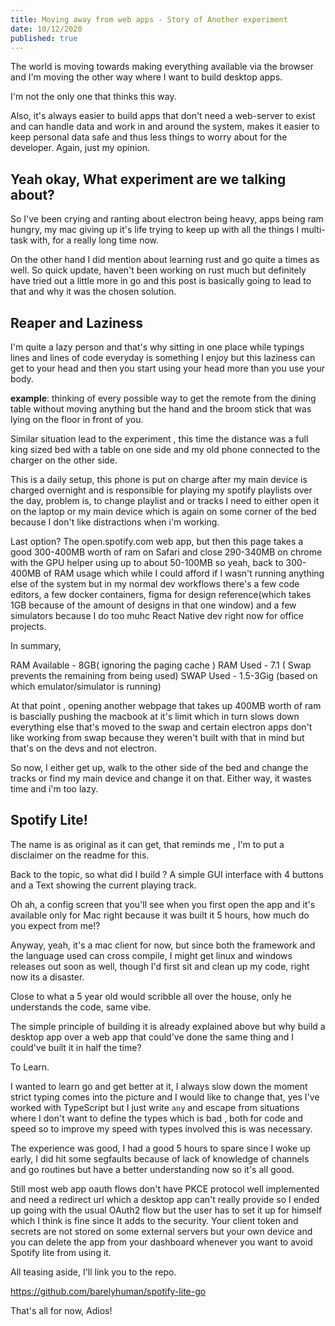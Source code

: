 ```yaml
---
title: Moving away from web apps - Story of Another experiment
date: 10/12/2020
published: true
---
```


The world is moving towards making everything available via the browser and I'm
moving the other way where I want to build desktop apps.

I'm not the only one that thinks this way.

Also, it's always easier to build apps that don't need a web-server to exist and
can handle data and work in and around the system, makes it easier to keep
personal data safe and thus less things to worry about for the developer. Again,
just my opinion.

## Yeah okay, What experiment are we talking about?

So I've been crying and ranting about electron being heavy, apps being ram
hungry, my mac giving up it's life trying to keep up with all the things I
multi-task with, for a really long time now.

On the other hand I did mention about learning rust and go quite a times as
well. So quick update, haven't been working on rust much but definitely have
tried out a little more in go and this post is basically going to lead to that
and why it was the chosen solution.

## Reaper and Laziness

I'm quite a lazy person and that's why sitting in one place while typings lines
and lines of code everyday is something I enjoy but this laziness can get to
your head and then you start using your head more than you use your body.

**example**: thinking of every possible way to get the remote from the dining
table without moving anything but the hand and the broom stick that was lying on
the floor in front of you.

Similar situation lead to the experiment , this time the distance was a full
king sized bed with a table on one side and my old phone connected to the
charger on the other side.

This is a daily setup, this phone is put on charge after my main device is
charged overnight and is responsible for playing my spotify playlists over the
day, problem is, to change playlist and or tracks I need to either open it on
the laptop or my main device which is again on some corner of the bed because I
don't like distractions when i'm working.

Last option? The open.spotify.com web app, but then this page takes a good
300-400MB worth of ram on Safari and close 290-340MB on chrome with the GPU
helper using up to about 50-100MB so yeah, back to 300-400MB of RAM usage which
while I could afford if I wasn't running anything else of the system but in my
normal dev workflows there's a few code editors, a few docker containers, figma
for design reference(which takes 1GB because of the amount of designs in that
one window) and a few simulators because I do too muhc React Native dev right
now for office projects.

In summary,

RAM Available - 8GB( ignoring the paging cache ) RAM Used - 7.1 ( Swap prevents
the remaining from being used) SWAP Used - 1.5-3Gig (based on which
emulator/simulator is running)

At that point , opening another webpage that takes up 400MB worth of ram is
bascially pushing the macbook at it's limit which in turn slows down everything
else that's moved to the swap and certain electron apps don't like working from
swap because they weren't built with that in mind but that's on the devs and not
electron.

So now, I either get up, walk to the other side of the bed and change the tracks
or find my main device and change it on that. Either way, it wastes time and i'm
too lazy.

## Spotify Lite!

The name is as original as it can get, that reminds me , I'm to put a disclaimer
on the readme for this.

Back to the topic, so what did I build ? A simple GUI interface with 4 buttons
and a Text showing the current playing track.

Oh ah, a config screen that you'll see when you first open the app and it's
available only for Mac right because it was built it 5 hours, how much do you
expect from me!?

Anyway, yeah, it's a mac client for now, but since both the framework and the
language used can cross compile, I might get linux and windows releases out soon
as well, though I'd first sit and clean up my code, right now its a disaster.

Close to what a 5 year old would scribble all over the house, only he
understands the code, same vibe.

The simple principle of building it is already explained above but why build a
desktop app over a web app that could've done the same thing and I could've
built it in half the time?

To Learn.

I wanted to learn go and get better at it, I always slow down the moment strict
typing comes into the picture and I would like to change that, yes I've worked
with TypeScript but I just write `any` and escape from situations where I don't
want to define the types which is bad , both for code and speed so to improve my
speed with types involved this is was necessary.

The experience was good, I had a good 5 hours to spare since I woke up early, I
did hit some segfaults because of lack of knowledge of channels and go routines
but have a better understanding now so it's all good.

Still most web app oauth flows don't have PKCE protocol well implemented and
need a redirect url which a desktop app can't really provide so I ended up going
with the usual OAuth2 flow but the user has to set it up for himself which I
think is fine since It adds to the security. Your client token and secrets are
not stored on some external servers but your own device and you can delete the
app from your dashboard whenever you want to avoid Spotify lite from using it.

All teasing aside, I'll link you to the repo.

https://github.com/barelyhuman/spotify-lite-go

That's all for now, Adios!
